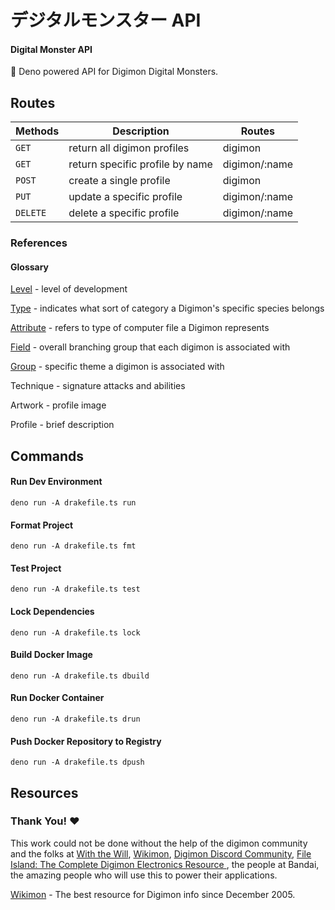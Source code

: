 # **デジタルモンスター API**

#### Digital Monster API

👾 Deno powered API for Digimon Digital Monsters.

## Routes

| Methods  | Description                     | Routes        |
| -------- | ------------------------------- | ------------- |
| `GET`    | return all digimon profiles     | digimon       |
| `GET`    | return specific profile by name | digimon/:name |
| `POST`   | create a single profile         | digimon       |
| `PUT`    | update a specific profile       | digimon/:name |
| `DELETE` | delete a specific profile       | digimon/:name |

### References

#### Glossary

[Level](https://wikimon.net/Evolution_Stage) - level of development

[Type](https://wikimon.net/Type) - indicates what sort of category a Digimon's specific species belongs

[Attribute](https://wikimon.net/Attribute) - refers to type of computer file a Digimon represents

[Field](https://wikimon.net/Field) - overall branching group that each digimon is associated with

[Group](https://wikimon.net/Group) - specific theme a digimon is associated with

Technique - signature attacks and abilities

Artwork - profile image

Profile - brief description

## Commands

#### Run Dev Environment

```CLI
deno run -A drakefile.ts run
```

#### Format Project

```CLI
deno run -A drakefile.ts fmt
```

#### Test Project

```CLI
deno run -A drakefile.ts test
```

#### Lock Dependencies

```CLI
deno run -A drakefile.ts lock
```

#### Build Docker Image

```CLI
deno run -A drakefile.ts dbuild
```

#### Run Docker Container

```CLI
deno run -A drakefile.ts drun
```

#### Push Docker Repository to Registry

```CLI
deno run -A drakefile.ts dpush
```

## Resources

### **Thank You! ❤️**

This work could not be done without the help of the digimon community and the folks at [With the Will](https://withthewill.net/), [Wikimon](wikimon), [Digimon Discord Community](https://discord.gg/0VODO3ww0zghqOCO), [File Island: The Complete Digimon Electronics Resource
](http://lcd.withthewill.net/), the people at Bandai, the amazing people who will use this to power their applications.

[Wikimon](https://wikimon.net/Main_Page) - The best resource for Digimon info since December 2005.
